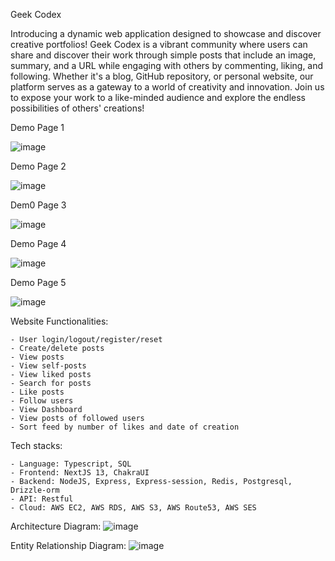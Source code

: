 Geek Codex

Introducing a dynamic web application designed to showcase and discover creative portfolios! Geek Codex is a vibrant community where users can share and discover their work through simple posts that include an image, summary, and a URL while engaging with others by commenting, liking, and following. Whether it's a blog, GitHub repository, or personal website, our platform serves as a gateway to a world of creativity and innovation. Join us to expose your work to a like-minded audience and explore the endless possibilities of others' creations!

Demo Page 1

![image](https://github.com/FzComet206/GeekCodex-Client/assets/24278214/d2269e02-c921-4455-8593-a02acee4f355)

Demo Page 2

![image](https://github.com/FzComet206/GeekCodex-Client/assets/24278214/31e85972-b82b-47a8-90f3-480e7f7278e4)

Dem0 Page 3

![image](https://github.com/FzComet206/GeekCodex-Client/assets/24278214/188fa75e-787b-49db-b247-bc3600dcef84)

Demo Page 4

![image](https://github.com/FzComet206/GeekCodex-Client/assets/24278214/a8080f3f-22d0-4e36-8e11-b7318a1c721a)

Demo Page 5

![image](https://github.com/FzComet206/GeekCodex-Client/assets/24278214/22a32dd4-f87d-40ce-95f6-f313d1dd99f5)






Website Functionalities:

    - User login/logout/register/reset
    - Create/delete posts
    - View posts
    - View self-posts
    - View liked posts
    - Search for posts
    - Like posts
    - Follow users
    - View Dashboard
    - View posts of followed users
    - Sort feed by number of likes and date of creation
    
Tech stacks:

    - Language: Typescript, SQL
    - Frontend: NextJS 13, ChakraUI
    - Backend: NodeJS, Express, Express-session, Redis, Postgresql, Drizzle-orm
    - API: Restful
    - Cloud: AWS EC2, AWS RDS, AWS S3, AWS Route53, AWS SES

Architecture Diagram:
![image](https://github.com/FzComet206/GeekCodex-Client/assets/24278214/9b80421a-cef8-43ef-a735-42012912cc12)



Entity Relationship Diagram:
![image](https://github.com/FzComet206/GeekCodex-Client/assets/24278214/8c68e28b-2401-48bc-9c69-0bf255aaa17f)




